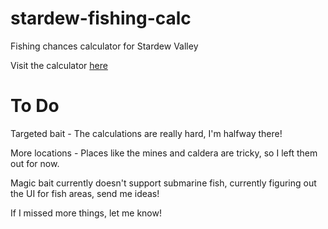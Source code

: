 
# stardew-fishing-calc
Fishing chances calculator for Stardew Valley

Visit the calculator [here](https://brokencygnus.github.io/stardew-fishing-calc/home)

# To Do
Targeted bait - The calculations are really hard, I'm halfway there!

More locations - Places like the mines and caldera are tricky, so I left them out for now.

Magic bait currently doesn't support submarine fish, currently figuring out the UI for fish areas, send me ideas!

If I missed more things, let me know!